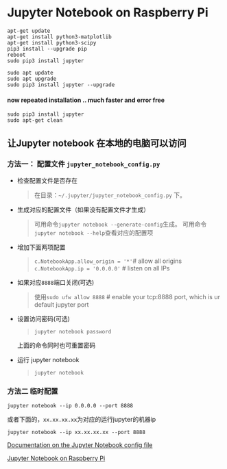 # Jupyter Notebook on Raspberry Pi

```
apt-get update
apt-get install python3-matplotlib
apt-get install python3-scipy
pip3 install --upgrade pip
reboot
sudo pip3 install jupyter

sudo apt update
sudo apt upgrade
sudo pip3 install jupyter --upgrade
```
#### now repeated installation .. much faster and error free

```
sudo pip3 install jupyter
sudo apt-get clean
```

## 让Jupyter notebook 在本地的电脑可以访问

### 方法一： 配置文件 `jupyter_notebook_config.py`

* 检查配置文件是否存在
	>在目录：`~/.jupyter/jupyter_notebook_config.py` 下。
	
* 生成对应的配置文件（如果没有配置文件才生成）
	>可用命令`jupyter notebook --generate-config`生成。
	>可用命令`jupyter notebook --help`查看对应的配置项

* 增加下面两项配置
	>`c.NotebookApp.allow_origin = '*'`# allow all origins
	>`c.NotebookApp.ip = '0.0.0.0'` # listen on all IPs
* 如果对应`8888`端口关闭(可选)
	>使用`sudo ufw allow 8888` # enable your tcp:8888 port, which is ur default jupyter port
* 设置访问密码(可选)
	>`jupyter notebook password`
	
	上面的命令同时也可重置密码
* 运行 jupyter notebook
	>`jupyter notebook`

### 方法二 临时配置

`jupyter notebook --ip 0.0.0.0 --port 8888`

或者下面的，`xx.xx.xx.xx`为对应的运行jupyter的机器ip

`jupyter notebook --ip xx.xx.xx.xx --port 8888` 




[Documentation on the Jupyter Notebook config file](https://jupyter-notebook.readthedocs.io/en/latest/config.html)


[Jupyter Notebook on Raspberry Pi](https://www.instructables.com/Jupyter-Notebook-on-Raspberry-Pi/#discuss)